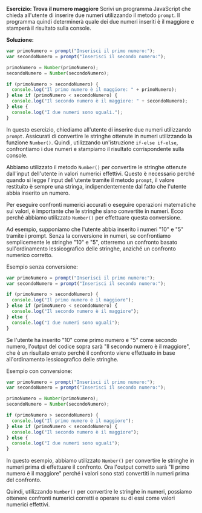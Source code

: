 **Esercizio: Trova il numero maggiore**
Scrivi un programma JavaScript che chieda all'utente di inserire due numeri utilizzando il metodo `prompt`. Il programma quindi determinerà quale dei due numeri inseriti è il maggiore e stamperà il risultato sulla console.

**Soluzione:**

```javascript
var primoNumero = prompt("Inserisci il primo numero:");
var secondoNumero = prompt("Inserisci il secondo numero:");

primoNumero = Number(primoNumero);
secondoNumero = Number(secondoNumero);

if (primoNumero > secondoNumero) {
  console.log("Il primo numero è il maggiore: " + primoNumero);
} else if (primoNumero < secondoNumero) {
  console.log("Il secondo numero è il maggiore: " + secondoNumero);
} else {
  console.log("I due numeri sono uguali.");
}
```

In questo esercizio, chiediamo all'utente di inserire due numeri utilizzando `prompt`. Assicurati di convertire le stringhe ottenute in numeri utilizzando la funzione `Number()`. Quindi, utilizzando un'istruzione `if-else if-else`, confrontiamo i due numeri e stampiamo il risultato corrispondente sulla console.

Abbiamo utilizzato il metodo `Number()` per convertire le stringhe ottenute dall'input dell'utente in valori numerici effettivi. Questo è necessario perché quando si legge l'input dell'utente tramite il metodo `prompt`, il valore restituito è sempre una stringa, indipendentemente dal fatto che l'utente abbia inserito un numero.

Per eseguire confronti numerici accurati o eseguire operazioni matematiche sui valori, è importante che le stringhe siano convertite in numeri. Ecco perché abbiamo utilizzato `Number()` per effettuare questa conversione.

Ad esempio, supponiamo che l'utente abbia inserito i numeri "10" e "5" tramite i prompt. Senza la conversione in numeri, se confrontiamo semplicemente le stringhe "10" e "5", otterremo un confronto basato sull'ordinamento lessicografico delle stringhe, anziché un confronto numerico corretto.

Esempio senza conversione:

```javascript
var primoNumero = prompt("Inserisci il primo numero:");
var secondoNumero = prompt("Inserisci il secondo numero:");

if (primoNumero > secondoNumero) {
  console.log("Il primo numero è il maggiore");
} else if (primoNumero < secondoNumero) {
  console.log("Il secondo numero è il maggiore");
} else {
  console.log("I due numeri sono uguali");
}
```

Se l'utente ha inserito "10" come primo numero e "5" come secondo numero, l'output del codice sopra sarà "Il secondo numero è il maggiore", che è un risultato errato perché il confronto viene effettuato in base all'ordinamento lessicografico delle stringhe.

Esempio con conversione:

```javascript
var primoNumero = prompt("Inserisci il primo numero:");
var secondoNumero = prompt("Inserisci il secondo numero:");

primoNumero = Number(primoNumero);
secondoNumero = Number(secondoNumero);

if (primoNumero > secondoNumero) {
  console.log("Il primo numero è il maggiore");
} else if (primoNumero < secondoNumero) {
  console.log("Il secondo numero è il maggiore");
} else {
  console.log("I due numeri sono uguali");
}
```

In questo esempio, abbiamo utilizzato `Number()` per convertire le stringhe in numeri prima di effettuare il confronto. Ora l'output corretto sarà "Il primo numero è il maggiore" perché i valori sono stati convertiti in numeri prima del confronto.

Quindi, utilizzando `Number()` per convertire le stringhe in numeri, possiamo ottenere confronti numerici corretti e operare su di essi come valori numerici effettivi.
